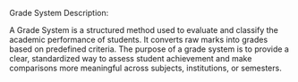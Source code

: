
Grade System Description:


A Grade System is a structured method used to evaluate and classify the academic performance of students. It converts raw marks into grades based on predefined criteria. The purpose of a grade system is to provide a clear, standardized way to assess student achievement and make comparisons more meaningful across subjects, institutions, or semesters.
